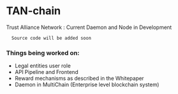 # TAN-chain
Trust Alliance Network : Current Daemon and Node in Development

```
  Source code will be added soon
```  
### Things being worked on:
  - Legal entities user role
  - API Pipeline and Frontend
  - Reward mechanisms as described in the Whitepaper
  - Daemon in MultiChain (Enterprise level blockchain system)
